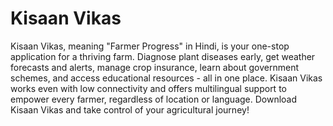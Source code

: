 # Kisaan Vikas

Kisaan Vikas, meaning "Farmer Progress" in Hindi, is your one-stop application for a thriving farm. Diagnose plant diseases early, get weather forecasts and alerts, manage crop insurance, learn about government schemes, and access educational resources - all in one place. Kisaan Vikas works even with low connectivity and offers multilingual support to empower every farmer, regardless of location or language. Download Kisaan Vikas and take control of your agricultural journey!
